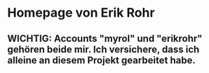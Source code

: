 # Homepage von Erik Rohr

## WICHTIG: Accounts "myrol" und "erikrohr" gehören beide mir. Ich versichere, dass ich alleine an diesem Projekt gearbeitet habe.
